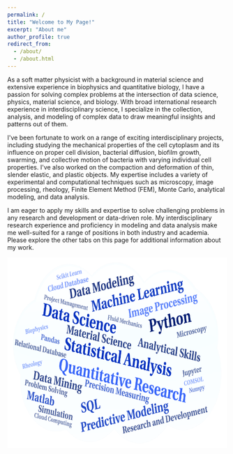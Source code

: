 ```yaml
---
permalink: /
title: "Welcome to My Page!"
excerpt: "About me"
author_profile: true
redirect_from: 
  - /about/
  - /about.html
---
```

As a soft matter physicist with a background in material science and extensive experience in biophysics and quantitative biology, I have a passion for solving complex problems at the intersection of data science, physics, material science, and biology. With broad international research experience in interdisciplinary science, I specialize in the collection, analysis, and modeling of complex data to draw meaningful insights and patterns out of them.


I've been fortunate to work on a range of exciting interdisciplinary projects, including studying the mechanical properties of the cell cytoplasm and its influence on proper cell division, bacterial diffusion, biofilm growth, swarming, and collective motion of bacteria with varying individual cell properties. I've also worked on the compaction and deformation of thin, slender elastic, and plastic objects. My expertise includes a variety of experimental and computational techniques such as microscopy, image processing, rheology, Finite Element Method (FEM), Monte Carlo, analytical modeling, and data analysis.


I am eager to apply my skills and expertise to solve challenging problems in any research and development or data-driven role. My interdisciplinary research experience and proficiency in modeling and data analysis make me well-suited for a range of positions in both industry and academia. Please explore the other tabs on this page for additional information about my work.

  <img src="/images/Word Art.png" alt="Skills" style="width:728px;height:438px;" align="center">

